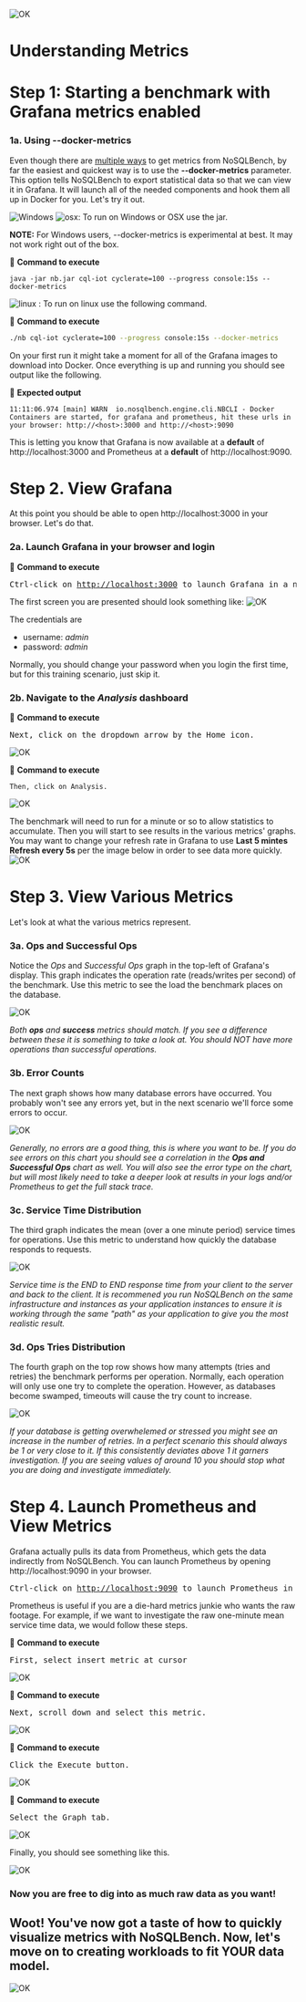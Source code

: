
![OK](https://github.com/DataStax-Academy/nosqlbech-workshop-online/blob/master/materials/images/title-page.png?raw=true)

# Understanding Metrics

# Step 1: Starting a benchmark with Grafana metrics enabled

### 1a. Using --docker-metrics
Even though there are [multiple ways](http://docs.nosqlbench.io/#/docs/getting_started%2F03_reading_metrics) to get metrics from NoSQLBench, by far the easiest and quickest way is to use the **--docker-metrics** parameter. This option tells NoSQLBench to export statistical data so that we can view it in Grafana. It will launch all of the needed components and hook them all up in Docker for you. Let's try it out.


![Windows](https://github.com/DataStax-Academy/nosqlbench-workshop-online/blob/master/materials/images/windows32.png?raw=true)  ![osx](https://github.com/DataStax-Academy/nosqlbench-workshop-online/blob/master/materials/images/mac32.png?raw=true): To run on Windows or OSX use the jar.

**NOTE:** For Windows users, --docker-metrics is experimental at best. It may not work right out of the box.

📘 **Command to execute**
```
java -jar nb.jar cql-iot cyclerate=100 --progress console:15s --docker-metrics
```

![linux](https://github.com/DataStax-Academy/nosqlbench-workshop-online/blob/master/materials/images/linux32.png?raw=true) : To run on linux use the following command.

📘 **Command to execute**
```bash
./nb cql-iot cyclerate=100 --progress console:15s --docker-metrics
```
On your first run it might take a moment for all of the Grafana images to download into Docker. Once everything is up and running you should see output like the following.

📗 **Expected output**
```
11:11:06.974 [main] WARN  io.nosqlbench.engine.cli.NBCLI - Docker Containers are started, for grafana and prometheus, hit these urls in your browser: http://<host>:3000 and http://<host>:9090
```

This is letting you know that Grafana is now available at a **default** of http://localhost:3000 and Prometheus at a **default** of http://localhost:9090.

# Step 2. View Grafana
At this point you should be able to open http://localhost:3000 in your browser. Let's do that.

### 2a. Launch Grafana in your browser and login
📘 **Command to execute**
<pre>
Ctrl-click on <a href="http://localhost:3000">http://localhost:3000</a> to launch Grafana in a new tab.
</pre>

The first screen you are presented should look something like:
![OK](https://github.com/DataStax-Academy/nosqlbech-workshop-online/blob/master/materials/images/SkipChangePW.png?raw=true)

The credentials are
- username: *admin*
- password: *admin*

Normally, you should change your password when you login the first time, but for this training scenario, just skip it.

### 2b. Navigate to the *Analysis* dashboard
📘 **Command to execute**
<pre>
Next, click on the dropdown arrow by the Home icon.
</pre>
![OK](https://github.com/DataStax-Academy/nosqlbech-workshop-online/blob/master/materials/images/HomeButton.png?raw=true)

📘 **Command to execute**
```
Then, click on Analysis.
```
![OK](https://github.com/DataStax-Academy/nosqlbech-workshop-online/blob/master/materials/images/AnalysisLink.png?raw=true)

The benchmark will need to run for a minute or so to allow statistics to accumulate. Then you will start to see results in the various metrics' graphs. You may want to change your refresh rate in Grafana to use **Last 5 mintes Refresh every 5s** per the image below in order to see data more quickly.
![OK](https://github.com/DataStax-Academy/nosqlbech-workshop-online/blob/master/materials/images/RefreshRate.png?raw=true)

# Step 3. View Various Metrics
Let's look at what the various metrics represent.

### 3a. Ops and Successful Ops
Notice the *Ops* and *Successful Ops* graph in the top-left of Grafana's display. This graph indicates the operation rate (reads/writes per second) of the benchmark. Use this metric to see the load the benchmark places on the database.

![OK](https://github.com/DataStax-Academy/nosqlbench-workshop-online/blob/master/materials/images/OpsRate.png?raw=true)

*Both **ops** and **success** metrics should match. If you see a difference between these it is something to take a look at. You should NOT have more operations than successful operations.*

### 3b. Error Counts
The next graph shows how many database errors have occurred. You probably won't see any errors yet, but in the next scenario we'll force some errors to occur.

![OK](https://github.com/DataStax-Academy/nosqlbench-workshop-online/blob/master/materials/images/ErrorCount.png?raw=true)

*Generally, no errors are a good thing, this is where you want to be. If you do see errors on this chart you should see a correlation in the **Ops and Successful Ops** chart as well. You will also see the error type on the chart, but will most likely need to take a deeper look at results in your logs and/or Prometheus to get the full stack trace.*

### 3c. Service Time Distribution
The third graph indicates the mean (over a one minute period) service times for operations. Use this metric to understand how quickly the database responds to requests.

![OK](https://github.com/DataStax-Academy/nosqlbench-workshop-online/blob/master/materials/images/ServiceTime.png?raw=true)

*Service time is the END to END response time from your client to the server and back to the client. It is recommened you run NoSQLBench on the same infrastructure and instances as your application instances to ensure it is working through the same "path" as your application to give you the most realistic result.*

### 3d. Ops Tries Distribution
The fourth graph on the top row shows how many attempts (tries and retries) the benchmark performs per operation. Normally, each operation will only use one try to complete the operation. However, as databases become swamped, timeouts will cause the try count to increase.

![OK](https://github.com/DataStax-Academy/nosqlbench-workshop-online/blob/master/materials/images/RetryCount.png?raw=true)

*If your database is getting overwhelemed or stressed you might see an increase in the number of retries. In a perfect scenario this should always be 1 or very close to it. If this consistently deviates above 1 it garners investigation. If you are seeing values of around 10 you should stop what you are doing and investigate immediately.*

# Step 4. Launch Prometheus and View Metrics
Grafana actually pulls its data from Prometheus, which gets the data indirectly from NoSQLBench. You can launch Prometheus by opening http://localhost:9090 in your browser.

<pre>
Ctrl-click on <a href="http://localhost:9090">http://localhost:9090</a> to launch Prometheus in a new tab.
</pre>

Prometheus is useful if you are a die-hard metrics junkie who wants the raw footage. For example, if we want to investigate the raw one-minute mean service time data, we would follow these steps.

📘 **Command to execute**
<pre>
First, select insert metric at cursor
</pre>

![OK](https://github.com/DataStax-Academy/nosqlbench-workshop-online/blob/master/materials/images/InsertMetric.png?raw=true)

📘 **Command to execute**
<pre>
Next, scroll down and select this metric.
</pre>

![OK](https://github.com/DataStax-Academy/nosqlbench-workshop-online/blob/master/materials/images/SelectMetric.png?raw=true)

📘 **Command to execute**
<pre>
Click the Execute button.
</pre>

![OK](https://github.com/DataStax-Academy/nosqlbench-workshop-online/blob/master/materials/images/ExecuteMetric.png?raw=true)

📘 **Command to execute**
<pre>
Select the Graph tab.
</pre>

![OK](https://github.com/DataStax-Academy/nosqlbench-workshop-online/blob/master/materials/images/SelectGraph.png?raw=true)

Finally, you should see something like this.

![OK](https://github.com/DataStax-Academy/nosqlbench-workshop-online/blob/master/materials/images/ViewGraph.png?raw=true)

### Now you are free to dig into as much raw data as you want!

## Woot! You've now got a taste of how to quickly visualize metrics with NoSQLBench. Now, let's move on to creating workloads to fit YOUR data model.

![OK](https://github.com/DataStax-Academy/nosqlbench-workshop-online/blob/master/materials/images/welldone.jpg?raw=true)
